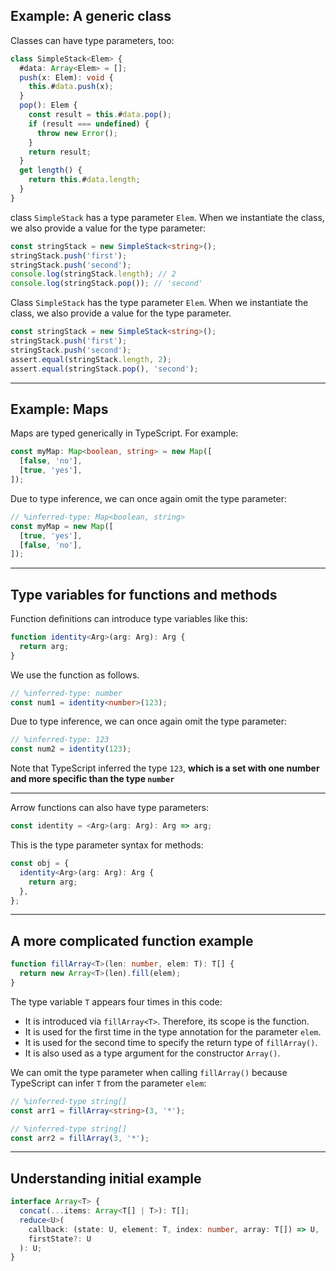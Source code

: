 ## Example: A generic class

Classes can have type parameters, too:

```ts
class SimpleStack<Elem> {
  #data: Array<Elem> = [];
  push(x: Elem): void {
    this.#data.push(x);
  }
  pop(): Elem {
    const result = this.#data.pop();
    if (result === undefined) {
      throw new Error();
    }
    return result;
  }
  get length() {
    return this.#data.length;
  }
}
```

class `SimpleStack` has a type parameter `Elem`. When we instantiate the class, we also provide a value for the type parameter:

```ts
const stringStack = new SimpleStack<string>();
stringStack.push('first');
stringStack.push('second');
console.log(stringStack.length); // 2
console.log(stringStack.pop()); // 'second'
```

Class `SimpleStack` has the type parameter `Elem`. When we instantiate the class, we also provide a value for the type parameter.

```ts
const stringStack = new SimpleStack<string>();
stringStack.push('first');
stringStack.push('second');
assert.equal(stringStack.length, 2);
assert.equal(stringStack.pop(), 'second');
```

---

## Example: Maps

Maps are typed generically in TypeScript. For example:

```ts
const myMap: Map<boolean, string> = new Map([
  [false, 'no'],
  [true, 'yes'],
]);
```

Due to type inference, we can once again omit the type parameter:

```ts
// %inferred-type: Map<boolean, string>
const myMap = new Map([
  [true, 'yes'],
  [false, 'no'],
]);
```

---

## Type variables for functions and methods

Function definitions can introduce type variables like this:

```ts
function identity<Arg>(arg: Arg): Arg {
  return arg;
}
```

We use the function as follows.

```ts
// %inferred-type: number
const num1 = identity<number>(123);
```

Due to type inference, we can once again omit the type parameter:

```ts
// %inferred-type: 123
const num2 = identity(123);
```

Note that TypeScript inferred the type `123`, **which is a set with one number and more specific than the type `number`**

---

Arrow functions can also have type parameters:

```ts
const identity = <Arg>(arg: Arg): Arg => arg;
```

This is the type parameter syntax for methods:

```ts
const obj = {
  identity<Arg>(arg: Arg): Arg {
    return arg;
  },
};
```

---

## A more complicated function example

```ts
function fillArray<T>(len: number, elem: T): T[] {
  return new Array<T>(len).fill(elem);
}
```

The type variable `T` appears four times in this code:

- It is introduced via `fillArray<T>`. Therefore, its scope is the function.
- It is used for the first time in the type annotation for the parameter `elem`.
- It is used for the second time to specify the return type of `fillArray()`.
- It is also used as a type argument for the constructor `Array()`.

We can omit the type parameter when calling `fillArray()` because TypeScript can infer `T` from the parameter `elem`:

```ts
// %inferred-type string[]
const arr1 = fillArray<string>(3, '*');

// %inferred-type string[]
const arr2 = fillArray(3, '*');
```

---

## Understanding initial example

```ts
interface Array<T> {
  concat(...items: Array<T[] | T>): T[];
  reduce<U>(
    callback: (state: U, element: T, index: number, array: T[]) => U,
    firstState?: U
  ): U;
}
```

